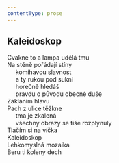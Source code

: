 ```yaml
---
contentType: prose
---
```


## Kaleidoskop

Cvakne to a lampa udělá tmu  
Na stěně pořádají stíny  
     komíhavou slavnost  
     a ty rukou pod sukní  
     horečně hledáš  
     pravdu o původu obecné duše  
Zakláním hlavu  
Pach z ulice těžkne  
     tma je zkalená  
     všechny obrazy se tiše rozplynuly  
Tlačím si na víčka  
Kaleidoskop  
Lehkomyslná mozaika  
Beru ti koleny dech
